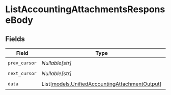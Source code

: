 # ListAccountingAttachmentsResponseBody


## Fields

| Field                                                                                            | Type                                                                                             | Required                                                                                         | Description                                                                                      |
| ------------------------------------------------------------------------------------------------ | ------------------------------------------------------------------------------------------------ | ------------------------------------------------------------------------------------------------ | ------------------------------------------------------------------------------------------------ |
| `prev_cursor`                                                                                    | *Nullable[str]*                                                                                  | :heavy_check_mark:                                                                               | N/A                                                                                              |
| `next_cursor`                                                                                    | *Nullable[str]*                                                                                  | :heavy_check_mark:                                                                               | N/A                                                                                              |
| `data`                                                                                           | List[[models.UnifiedAccountingAttachmentOutput](../models/unifiedaccountingattachmentoutput.md)] | :heavy_check_mark:                                                                               | N/A                                                                                              |